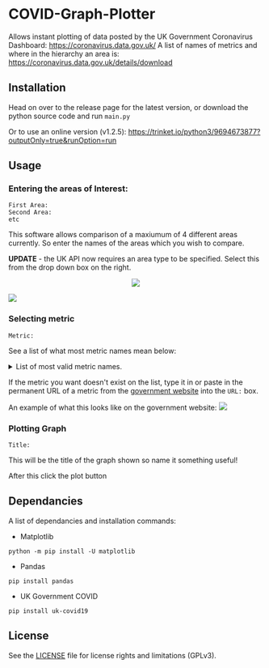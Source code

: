 # COVID-Graph-Plotter

Allows instant plotting of data posted by the UK Government Coronavirus Dashboard: https://coronavirus.data.gov.uk/
A list of names of metrics and where in the hierarchy an area is: https://coronavirus.data.gov.uk/details/download

## Installation

Head on over to the release page for the latest version, or download the python source code and run `main.py`

Or to use an online version (v1.2.5): https://trinket.io/python3/9694673877?outputOnly=true&runOption=run

## Usage
### Entering the areas of Interest: 
```
First Area:
Second Area:
etc
```
This software allows comparison of a maxiumum of 4 different areas currently. So enter the names of the areas which you wish to compare.

**UPDATE** - the UK API now requires an area type to be specified. Select this from the drop down box on the right. 

<p align="center">
<img align="centre" src="https://imgur.com/r5k2pmE.png">
</p>
<img src="https://imgur.com/DMuzp48.png">


### Selecting metric 
```
Metric:
```
See a list of what most metric names mean below: 

<details>
  <summary>List of most valid metric names.</summary>
	<code>newCasesByPublishDate</code> New cases by publish date <br />
  <code>cumCasesByPublishDate</code> Cumulative cases by publish date <br />
  <code>cumCasesBySpecimenDateRate</code> Rate of cumulative cases by publish date per 100k resident population <br />
  <code>newCasesBySpecimenDate</code> New cases by specimen date <br />
  <code>cumCasesBySpecimenDateRate</code> Rate of cumulative cases by specimen date per 100k resident population <br />
  <code>cumCasesBySpecimenDate</code> Cumulative cases by specimen date <br /> 
  <code>newPillarOneTestsByPublishDate</code> New pillar one tests by publish date <br /> 
  <code>cumPillarOneTestsByPublishDate</code> Cumulative pillar one tests by publish date <br />
  <code>newPillarTwoTestsByPublishDate</code> New pillar two tests by publish date <br />
  <code>cumPillarTwoTestsByPublishDate</code> Cumulative pillar two tests by publish date <br />
  <code>newPillarThreeTestsByPublishDate</code> New pillar three tests by publish date <br /> 
  <code>cumPillarThreeTestsByPublishDate</code> Cumulative pillar three tests by publish date <br /> 
  <code>newPillarFourTestsByPublishDate</code> New pillar four tests by publish date <br /> 
  <code>cumPillarFourTestsByPublishDate</code> Cumulative pillar four tests by publish date <br />
  <code>newAdmissions</code> New admissions <br />
  <code>cumAdmissions</code> Cumulative number of admissions <br />
  <code>cumTestsByPublishDate</code> Cumulative tests by publish date <br />
  <code>newTestsByPublishDate</code> New tests by publish date <br />
  <code>covidOccupiedMVBeds</code> COVID-19 occupied beds with mechanical ventilators <br />
  <code>hospitalCases</code> Hospital cases <br /> 
  <code>plannedCapacityByPublishDate</code> Planned capacity by publish date <br />
  <code>newDeaths28DaysByPublishDate</code> Deaths within 28 days of positive test <br />
  <code>cumDeaths28DaysByPublishDate</code> Cumulative deaths within 28 days of positive test <br />
  <code>cumDeaths28DaysByPublishDateRate</code> Rate of cumulative deaths within 28 days of positive test per 100k resident population <br /> 
  <code>newDeaths28DaysByDeathDate</code> Deaths within 28 days of positive test by death date <br /> 
  <code>cumDeaths28DaysByDeathDate</code> Cumulative deaths within 28 days of positive test by death date <br /> 
  <code>cumDeaths28DaysByDeathDateRate</code> Rate of cumulative deaths within 28 days of positive test by death date per 100k resident population <br />
	<code>cumPeopleVaccinatedFirstDoseByPublishDate</code> Cumlative people vaccinated with first dose by published date <br />
	<code>cumPeopleVaccinatedCompleteByPublishDate</code> Cumlative people vaccinated with both doses by published date <br />
	<code>weeklyPeopleVaccinatedFirstDoseByVaccinationDate</code> Number of people per week vaccinated with first dose <br />
	<code>weeklyPeopleVaccinatedSecondDoseByVaccinationDate</code> Number of people per week vaccinated with second dose <br />
	
</details> 

If the metric you want doesn't exist on the list, type it in or paste in the permanent URL of a metric from the [government website](https://coronavirus.data.gov.uk/details/download) into the <code>URL:</code> box. 

An example of what this looks like on the government website:
<img align="centre" src="https://imgur.com/VcYHj1Q.png">

### Plotting Graph
```
Title:
```
This will be the title of the graph shown so name it something useful!

After this click the plot button

## Dependancies
A list of dependancies and installation commands: 
* Matplotlib
```
python -m pip install -U matplotlib
```
* Pandas
```
pip install pandas
```
* UK Government COVID
```
pip install uk-covid19
```
## License
See the [LICENSE](LICENSE.md) file for license rights and limitations (GPLv3).
